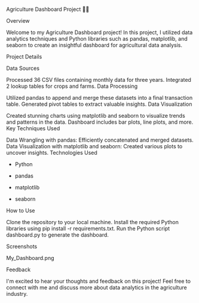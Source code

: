 Agriculture Dashboard Project 🚜🌾

Overview

Welcome to my Agriculture Dashboard project! In this project, I utilized data analytics techniques and Python libraries such as pandas, matplotlib, and seaborn to create an insightful dashboard for agricultural data analysis.

Project Details

Data Sources

Processed 36 CSV files containing monthly data for three years.
Integrated 2 lookup tables for crops and farms.
Data Processing

Utilized pandas to append and merge these datasets into a final transaction table.
Generated pivot tables to extract valuable insights.
Data Visualization

Created stunning charts using matplotlib and seaborn to visualize trends and patterns in the data.
Dashboard includes bar plots, line plots, and more.
Key Techniques Used

Data Wrangling with pandas: Efficiently concatenated and merged datasets.
Data Visualization with matplotlib and seaborn: Created various plots to uncover insights.
Technologies Used


- Python

- pandas

- matplotlib

- seaborn

How to Use

Clone the repository to your local machine.
Install the required Python libraries using pip install -r requirements.txt.
Run the Python script dashboard.py to generate the dashboard.

Screenshots

My_Dashboard.png

Feedback

I'm excited to hear your thoughts and feedback on this project! Feel free to connect with me and discuss more about data analytics in the agriculture industry.
